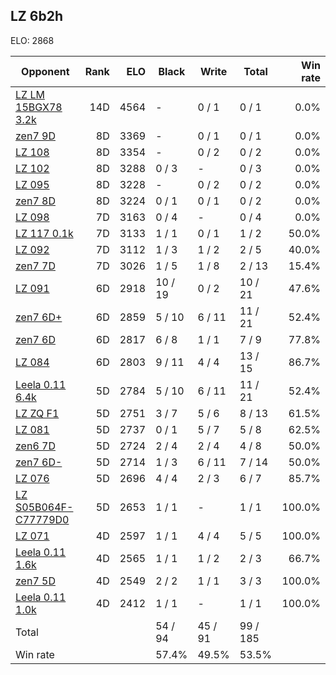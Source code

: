 ## LZ 6b2h ##

ELO: 2868

Opponent | Rank | ELO | Black | Write | Total | Win rate
---------|-----:|----:|-------|-------|-------|-------:
[LZ LM 15BGX78 3.2k](LZ%20LM%2015BGX78%203.2k.md) | 14D | 4564 | - | 0 / 1 | 0 / 1 | 0.0%
[zen7 9D](zen7%209D.md) | 8D | 3369 | - | 0 / 1 | 0 / 1 | 0.0%
[LZ 108](LZ%20108.md) | 8D | 3354 | - | 0 / 2 | 0 / 2 | 0.0%
[LZ 102](LZ%20102.md) | 8D | 3288 | 0 / 3 | - | 0 / 3 | 0.0%
[LZ 095](LZ%20095.md) | 8D | 3228 | - | 0 / 2 | 0 / 2 | 0.0%
[zen7 8D](zen7%208D.md) | 8D | 3224 | 0 / 1 | 0 / 1 | 0 / 2 | 0.0%
[LZ 098](LZ%20098.md) | 7D | 3163 | 0 / 4 | - | 0 / 4 | 0.0%
[LZ 117 0.1k](LZ%20117%200.1k.md) | 7D | 3133 | 1 / 1 | 0 / 1 | 1 / 2 | 50.0%
[LZ 092](LZ%20092.md) | 7D | 3112 | 1 / 3 | 1 / 2 | 2 / 5 | 40.0%
[zen7 7D](zen7%207D.md) | 7D | 3026 | 1 / 5 | 1 / 8 | 2 / 13 | 15.4%
[LZ 091](LZ%20091.md) | 6D | 2918 | 10 / 19 | 0 / 2 | 10 / 21 | 47.6%
[zen7 6D+](zen7%206D+.md) | 6D | 2859 | 5 / 10 | 6 / 11 | 11 / 21 | 52.4%
[zen7 6D](zen7%206D.md) | 6D | 2817 | 6 / 8 | 1 / 1 | 7 / 9 | 77.8%
[LZ 084](LZ%20084.md) | 6D | 2803 | 9 / 11 | 4 / 4 | 13 / 15 | 86.7%
[Leela 0.11 6.4k](Leela%200.11%206.4k.md) | 5D | 2784 | 5 / 10 | 6 / 11 | 11 / 21 | 52.4%
[LZ ZQ F1](LZ%20ZQ%20F1.md) | 5D | 2751 | 3 / 7 | 5 / 6 | 8 / 13 | 61.5%
[LZ 081](LZ%20081.md) | 5D | 2737 | 0 / 1 | 5 / 7 | 5 / 8 | 62.5%
[zen6 7D](zen6%207D.md) | 5D | 2724 | 2 / 4 | 2 / 4 | 4 / 8 | 50.0%
[zen7 6D-](zen7%206D-.md) | 5D | 2714 | 1 / 3 | 6 / 11 | 7 / 14 | 50.0%
[LZ 076](LZ%20076.md) | 5D | 2696 | 4 / 4 | 2 / 3 | 6 / 7 | 85.7%
[LZ S05B064F-C77779D0](LZ%20S05B064F-C77779D0.md) | 5D | 2653 | 1 / 1 | - | 1 / 1 | 100.0%
[LZ 071](LZ%20071.md) | 4D | 2597 | 1 / 1 | 4 / 4 | 5 / 5 | 100.0%
[Leela 0.11 1.6k](Leela%200.11%201.6k.md) | 4D | 2565 | 1 / 1 | 1 / 2 | 2 / 3 | 66.7%
[zen7 5D](zen7%205D.md) | 4D | 2549 | 2 / 2 | 1 / 1 | 3 / 3 | 100.0%
[Leela 0.11 1.0k](Leela%200.11%201.0k.md) | 4D | 2412 | 1 / 1 | - | 1 / 1 | 100.0%
Total | | | 54 / 94 | 45 / 91 | 99 / 185 | 
Win rate| | | 57.4% | 49.5% | 53.5% | 
